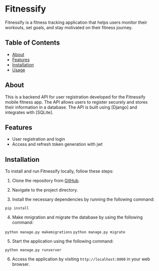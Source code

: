 # Fitnessify

Fitnessify is a fitness tracking application that helps users monitor their workouts, set goals, and stay motivated on their fitness journey.

## Table of Contents

- [About](#about)
- [Features](#features)
- [Installation](#installation)
- [Usage](#usage)

## About

This is a backend API for user registration developed for the Fitnessify mobile fitness app. The API allows users to register securely and stores their information in a database. The API is built using [Django] and integrates with [SQLite].

## Features

- User registration and login
- Access and refresh token generation with jwt


## Installation

To install and run Fitnessify locally, follow these steps:

1. Clone the repository from [GitHub](https://github.com/TessyJames28/Fitnessify).

2. Navigate to the project directory.

3. Install the necessary dependencies by running the following command:

```pip install```


4. Make mnigration and migrate the database by using the following command:

```python manage.py makemigrations```
```python manage.py migrate```

5. Start the application using the following command:

```python manage.py runserver```

6. Access the application by visiting `http://localhost:8000` in your web browser.